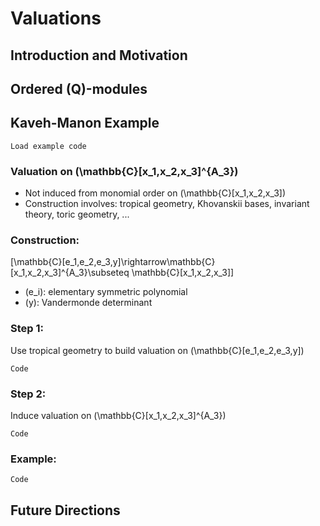 # Valuations
## Introduction and Motivation
## Ordered \(Q\)-modules
## Kaveh-Manon Example

```
Load example code
```

### Valuation on \(\mathbb{C}[x_1,x_2,x_3]^{A_3}\)
* Not induced from monomial order on \(\mathbb{C}[x_1,x_2,x_3]\)
* Construction involves: tropical geometry, Khovanskii bases, invariant theory, toric geometry, ...
    
### Construction:
\[\mathbb{C}[e_1,e_2,e_3,y]\rightarrow\mathbb{C}[x_1,x_2,x_3]^{A_3}\subseteq \mathbb{C}[x_1,x_2,x_3]\]
* \(e_i\): elementary symmetric polynomial
* \(y\): Vandermonde determinant

### Step 1:
Use tropical geometry to build valuation on \(\mathbb{C}[e_1,e_2,e_3,y]\)
```
Code
```

### Step 2:
Induce valuation on \(\mathbb{C}[x_1,x_2,x_3]^{A_3}\)
```
Code
```

### Example:
```
Code
```


## Future Directions
